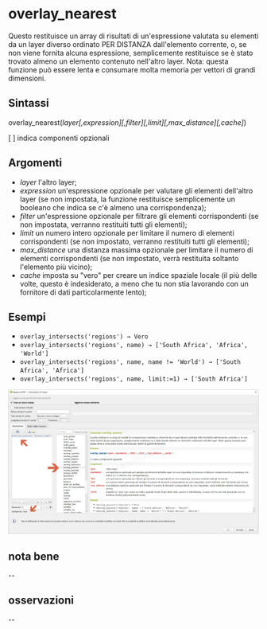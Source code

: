 # overlay_nearest

Questo restituisce un array di risultati di un'espressione valutata su elementi da un layer diverso ordinato PER DISTANZA dall'elemento corrente, o, se non viene fornita alcuna espressione, semplicemente restituisce se è stato trovato almeno un elemento contenuto nell'altro layer. Nota: questa funzione può essere lenta e consumare molta memoria per vettori di grandi dimensioni.

## Sintassi

overlay_nearest(_layer[,expression][,filter][,limit][,max_distance][,cache]_)

[ ] indica componenti opzionali

## Argomenti

* _layer_ l'altro layer;
* _expression_ un'espressione opzionale per valutare gli elementi dell'altro layer (se non impostata, la funzione restituisce semplicemente un booleano che indica se c'è almeno una corrispondenza);
* _filter_ un'espressione opzionale per filtrare gli elementi corrispondenti (se non impostata, verranno restituiti tutti gli elementi);
* _limit_ un numero intero opzionale per limitare il numero di elementi corrispondenti (se non impostato, verranno restituiti tutti gli elementi);
* _max_distance_ una distanza massima opzionale per limitare il numero di elementi corrispondenti (se non impostato, verrà restituita soltanto l'elemento più vicino);
* _cache_ imposta su "vero" per creare un indice spaziale locale (il più delle volte, questo è indesiderato, a meno che tu non stia lavorando con un fornitore di dati particolarmente lento);

## Esempi

* `overlay_intersects('regions') → Vero`
* `overlay_intersects('regions', name) → ['South Africa', 'Africa', 'World']`
* `overlay_intersects('regions', name, name != 'World') → ['South Africa', 'Africa']`
* `overlay_intersects('regions', name, limit:=1) → ['South Africa']`

![](/img/geometria/refFunction/overlay_nearest.png)

## nota bene

--

## osservazioni

--
